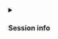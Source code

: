 <details>
<summary>
<h4>
<i class="fa fa-chevron-right" aria-hidden="true"></i>Session info
<i class="fa fa-cogs" aria-hidden="true"></i>
</h4>

</summary>

    sessionInfo()
    #R>  R version 4.2.0 (2022-04-22)
    #R>  Platform: x86_64-pc-linux-gnu (64-bit)
    #R>  Running under: Debian GNU/Linux bookworm/sid
    #R>  
    #R>  Matrix products: default
    #R>  BLAS:   /usr/lib/x86_64-linux-gnu/blas/libblas.so.3.10.1
    #R>  LAPACK: /usr/lib/x86_64-linux-gnu/lapack/liblapack.so.3.10.1
    #R>  
    #R>  locale:
    #R>   [1] LC_CTYPE=en_US.UTF-8       LC_NUMERIC=C              
    #R>   [3] LC_TIME=en_US.UTF-8        LC_COLLATE=en_US.UTF-8    
    #R>   [5] LC_MONETARY=en_US.UTF-8    LC_MESSAGES=en_US.UTF-8   
    #R>   [7] LC_PAPER=en_US.UTF-8       LC_NAME=C                 
    #R>   [9] LC_ADDRESS=C               LC_TELEPHONE=C            
    #R>  [11] LC_MEASUREMENT=en_US.UTF-8 LC_IDENTIFICATION=C       
    #R>  
    #R>  attached base packages:
    #R>  [1] stats     graphics  grDevices utils     datasets  methods   base     
    #R>  
    #R>  other attached packages:
    #R>  [1] inSilecoRef_0.0.1.9000
    #R>  
    #R>  loaded via a namespace (and not attached):
    #R>   [1] tidyselect_1.1.2  xfun_0.31         purrr_0.3.4       vctrs_0.4.1      
    #R>   [5] generics_0.1.2    miniUI_0.1.1.1    htmltools_0.5.2   yaml_2.3.5       
    #R>   [9] utf8_1.2.2        rlang_1.0.2       pillar_1.7.0      later_1.3.0      
    #R>  [13] DBI_1.1.2         glue_1.6.2        httpcode_0.3.0    withr_2.5.0      
    #R>  [17] lifecycle_1.0.1   plyr_1.8.7        stringr_1.4.0     targets_0.12.0   
    #R>  [21] htmlwidgets_1.5.4 evaluate_0.15     codetools_0.2-18  knitr_1.39       
    #R>  [25] callr_3.7.0       fastmap_1.1.0     httpuv_1.6.5      ps_1.7.0         
    #R>  [29] curl_4.3.2        fansi_1.0.3       Rcpp_1.0.8.3      xtable_1.8-4     
    #R>  [33] backports_1.4.1   promises_1.2.0.1  DT_0.23           jsonlite_1.8.0   
    #R>  [37] rcrossref_1.1.0   mime_0.12         digest_0.6.29     stringi_1.7.6    
    #R>  [41] processx_3.5.3    dplyr_1.0.9       shiny_1.7.1       cli_3.3.0        
    #R>  [45] tools_4.2.0       magrittr_2.0.3    base64url_1.4     tibble_3.1.7     
    #R>  [49] RefManageR_1.3.0  crul_1.2.0        crayon_1.5.1      pkgconfig_2.0.3  
    #R>  [53] ellipsis_0.3.2    data.table_1.14.2 xml2_1.3.3        lubridate_1.8.0  
    #R>  [57] rmarkdown_2.14    assertthat_0.2.1  httr_1.4.3        R6_2.5.1         
    #R>  [61] compiler_4.2.0    igraph_1.2.11

</details>
